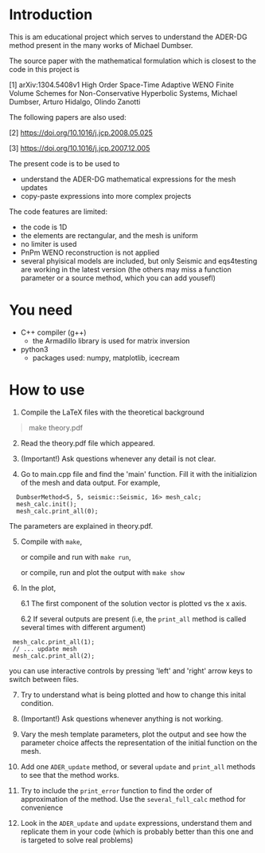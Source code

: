 Introduction
============

This is am educational project which serves to understand the ADER-DG method present in the many works of Michael Dumbser. 

The source paper with the mathematical formulation which is closest to the code in this project is 

 [1] arXiv:1304.5408v1 High Order Space-Time Adaptive WENO Finite Volume Schemes for Non-Conservative Hyperbolic Systems, Michael Dumbser, Arturo Hidalgo, Olindo Zanotti


The following papers are also used:

 [2] https://doi.org/10.1016/j.jcp.2008.05.025
 
 [3] https://doi.org/10.1016/j.jcp.2007.12.005

The present code is to be used to 

 - understand the ADER-DG mathematical expressions for the mesh updates
 - copy-paste expressions into more complex projects

The code features are limited:
 
 - the code is 1D
 - the elements are rectangular, and the mesh is uniform
 - no limiter is used
 - PnPm WENO reconstruction is not applied
 - several phyisical models are included, but only Seismic and eqs4testing are working in the latest version (the others may miss a function parameter or a source method, which you can add yousefl)

You need
========

 * C++ compiler (g++)
   * the Armadillo library is used for matrix inversion 
 * python3 
   * packages used: numpy, matplotlib, icecream

How to use
==========

1. Compile the LaTeX files with the theoretical background

 > make theory.pdf

2. Read the theory.pdf file which appeared. 

3. (Important!) Ask questions whenever any detail is not clear.

4. Go to main.cpp file and find the 'main' function. Fill it with the initializion of the mesh and data output. For example, 
      
```
  DumbserMethod<5, 5, seismic::Seismic, 16> mesh_calc;
  mesh_calc.init();
  mesh_calc.print_all(0);
```

The parameters are explained in theory.pdf. 

5. Compile with `make`, 
  
   or compile and run with `make run`, 

   or compile, run and plot the output with `make show`

6. In the plot, 

   6.1 The first component of the solution vector is plotted vs the x axis.
   
   6.2 If several outputs are present (i.e, the `print_all` method is called several times with different argument)

```
 mesh_calc.print_all(1);
 // ... update mesh
 mesh_calc.print_all(2);
```
   you can use interactive controls by pressing 'left' and 'right' arrow keys to switch between files. 

7. Try to understand what is being plotted and how to change this inital condition.

8. (Important!) Ask questions whenever anything is not working.

9. Vary the mesh template parameters, plot the output and see how the parameter choice affects the representation of the initial function on the mesh. 

10. Add one `ADER_update` method, or several `update` and `print_all` methods to see that the method works.

11. Try to include the `print_error` function to find the order of approximation of the method. Use the `several_full_calc` method for convenience

12. Look in the `ADER_update` and `update` expressions, understand them  and replicate them in your code (which is probably better than this one and is targeted to solve real problems)





